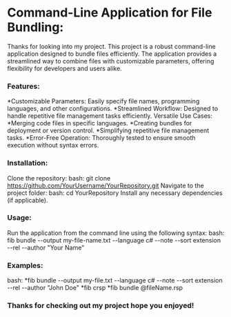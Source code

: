 # Command-Line Application for File Bundling:
Thanks for looking into my project. This project is a robust command-line application designed to bundle files efficiently.
The application provides a streamlined way to combine files with customizable parameters, offering flexibility for developers and users alike.

### Features:
*Customizable Parameters: Easily specify file names, programming languages, and other configurations.
*Streamlined Workflow: Designed to handle repetitive file management tasks efficiently.
Versatile Use Cases:
*Merging code files in specific languages.
*Creating bundles for deployment or version control.
*Simplifying repetitive file management tasks.
*Error-Free Operation: Thoroughly tested to ensure smooth execution without syntax errors.

### Installation:
Clone the repository:
bash: git clone https://github.com/YourUsername/YourRepository.git
Navigate to the project folder:
bash: cd YourRepository
Install any necessary dependencies (if applicable).

### Usage:
Run the application from the command line using the following syntax:
bash: fib bundle --output my-file-name.txt --language c# --note --sort extension --rel --author "Your Name"

### Examples:
bash: *fib bundle --output my-file.txt --language c# --note --sort extension --rel --author "John Doe"
      *fib crsp
      *fib bundle @fileName.rsp

### Thanks for checking out my project hope you enjoyed!


